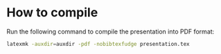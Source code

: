 # How to compile
Run the following command to compile the presentation into PDF format:
```bash
latexmk -auxdir=auxdir -pdf -nobibtexfudge presentation.tex
```
